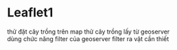 # Leaflet1

thử đặt cây trồng trên map thử cây trồng lấy từ geoserver\
dùng chức năng filter của geoserver filter ra vật cần thiết